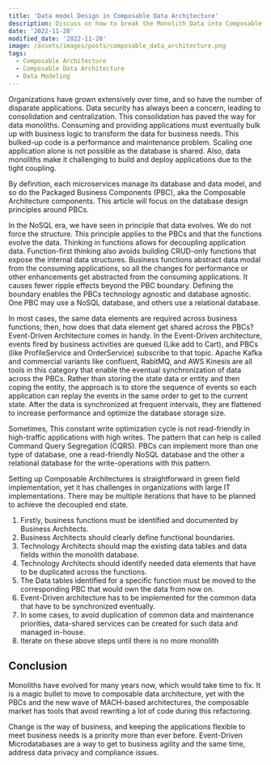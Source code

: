 ```yaml
---
title: 'Data model Design in Composable Data Architecture'
description: Discuss on how to break the Monolith Data into Composable Data Architecture
date: '2022-11-20'
modified_date: '2022-11-20'
image: /assets/images/posts/composable_data_architecture.png
tags:
  - Composable Architecture
  - Composable Data Architecture
  - Data Modeling
---
```


Organizations have grown extensively over time, and so have the number of disparate applications. Data security has always been a concern, leading to consolidation and centralization. This consolidation has paved the way for data monoliths. Consuming and providing applications must eventually bulk up with business logic to transform the data for business needs. This bulked-up code is a performance and maintenance problem. Scaling one application alone is not possible as the database is shared. Also, data monoliths make it challenging to build and deploy applications due to the tight coupling.  

By definition, each microservices manage its database and data model, and so do the Packaged Business Components (PBC), aka the Composable Architecture components. This article will focus on the database design principles around PBCs.

In the NoSQL era, we have seen in principle that data evolves. We do not force the structure. This principle applies to the PBCs and that the functions evolve the data. Thinking in functions allows for decoupling application data. Function-first thinking also avoids building CRUD-only functions that expose the internal data structures. Business functions abstract data modal from the consuming applications, so all the changes for performance or other enhancements get abstracted from the consuming applications. It causes fewer ripple effects beyond the PBC boundary. Defining the boundary enables the PBCs technology agnostic and database agnostic. One PBC may use a NoSQL database, and others use a relational database.  

In most cases, the same data elements are required across business functions; then, how does that data element get shared across the PBCs? Event-Driven Architecture comes in handy. In the Event-Driven architecture, events fired by business activities are queued (Like add to Cart), and PBCs (like ProfileService and OrderService) subscribe to that topic. Apache Kafka and commercial variants like confluent, RabitMQ, and AWS Kinesis are all tools in this category that enable the eventual synchronization of data across the PBCs. Rather than storing the state data or entity and then coping the entity, the approach is to store the sequence of events so each application can replay the events in the same order to get to the current state. After the data is synchronized at frequent intervals, they are flattened to increase performance and optimize the database storage size.

Sometimes, This constant write optimization cycle is not read-friendly in high-traffic applications with high writes. The pattern that can help is called Command Query Segregation (CQRS). PBCs can implement more than one type of database, one a read-friendly NoSQL database and the other a relational database for the write-operations with this pattern. 

Setting up Composable Architectures is straightforward in green field implementation, yet it has challenges in organizations with large IT implementations. There may be multiple iterations that have to be planned to achieve the decoupled end state. 

1. Firstly, business functions must be identified and documented by Business Architects. 
2. Business Architects should clearly define functional boundaries. 
3. Technology Architects should map the existing data tables and data fields within the monolith database.
4. Technology Architects should identify needed data elements that have to be duplicated across the functions.
5. The Data tables identified for a specific function must be moved to the corresponding PBC that would own the data from now on.
6. Event-Driven architecture has to be implemented for the common data that have to be synchronized eventually. 
7. In some cases, to avoid duplication of common data and maintenance priorities, data-shared services can be created for such data and managed in-house.
8. Iterate on these above steps until there is no more monolith

## Conclusion

Monoliths have evolved for many years now, which would take time to fix. It is a magic bullet to move to composable data architecture, yet with the PBCs and the new wave of MACH-based architectures, the composable market has tools that avoid rewriting a lot of code during this refactoring. 

Change is the way of business, and keeping the applications flexible to meet business needs is a priority more than ever before. Event-Driven Microdatabases are a way to get to business agility and the same time, address data privacy and compliance issues.
